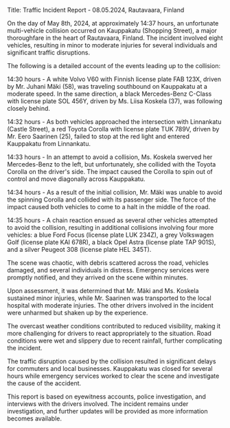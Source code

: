  Title: Traffic Incident Report - 08.05.2024, Rautavaara, Finland

On the day of May 8th, 2024, at approximately 14:37 hours, an unfortunate multi-vehicle collision occurred on Kauppakatu (Shopping Street), a major thoroughfare in the heart of Rautavaara, Finland. The incident involved eight vehicles, resulting in minor to moderate injuries for several individuals and significant traffic disruptions.

The following is a detailed account of the events leading up to the collision:

14:30 hours - A white Volvo V60 with Finnish license plate FAB 123X, driven by Mr. Juhani Mäki (58), was traveling southbound on Kauppakatu at a moderate speed. In the same direction, a black Mercedes-Benz C-Class with license plate SOL 456Y, driven by Ms. Liisa Koskela (37), was following closely behind.

14:32 hours - As both vehicles approached the intersection with Linnankatu (Castle Street), a red Toyota Corolla with license plate TUK 789V, driven by Mr. Eero Saarinen (25), failed to stop at the red light and entered Kauppakatu from Linnankatu.

14:33 hours - In an attempt to avoid a collision, Ms. Koskela swerved her Mercedes-Benz to the left, but unfortunately, she collided with the Toyota Corolla on the driver's side. The impact caused the Corolla to spin out of control and move diagonally across Kauppakatu.

14:34 hours - As a result of the initial collision, Mr. Mäki was unable to avoid the spinning Corolla and collided with its passenger side. The force of the impact caused both vehicles to come to a halt in the middle of the road.

14:35 hours - A chain reaction ensued as several other vehicles attempted to avoid the collision, resulting in additional collisions involving four more vehicles: a blue Ford Focus (license plate LUK 234Z), a grey Volkswagen Golf (license plate KAI 678R), a black Opel Astra (license plate TAP 901S), and a silver Peugeot 308 (license plate HEL 345T).

The scene was chaotic, with debris scattered across the road, vehicles damaged, and several individuals in distress. Emergency services were promptly notified, and they arrived on the scene within minutes.

Upon assessment, it was determined that Mr. Mäki and Ms. Koskela sustained minor injuries, while Mr. Saarinen was transported to the local hospital with moderate injuries. The other drivers involved in the incident were unharmed but shaken up by the experience.

The overcast weather conditions contributed to reduced visibility, making it more challenging for drivers to react appropriately to the situation. Road conditions were wet and slippery due to recent rainfall, further complicating the incident.

The traffic disruption caused by the collision resulted in significant delays for commuters and local businesses. Kauppakatu was closed for several hours while emergency services worked to clear the scene and investigate the cause of the accident.

This report is based on eyewitness accounts, police investigation, and interviews with the drivers involved. The incident remains under investigation, and further updates will be provided as more information becomes available.